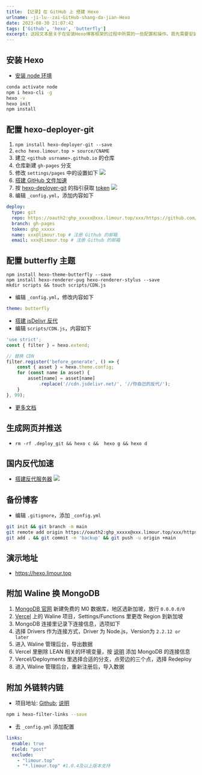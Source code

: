 ```yaml
---
title: 【记录】在 GitHub 上 搭建 Hexo
urlname: -ji-lu--zai-GitHub-shang-da-jian-Hexo
date: 2023-08-30 21:07:42
tags: ['Github', 'hexo', 'butterfly']
excerpt: 这段文本是关于在安装Hexo博客框架的过程中所需的一些配置和操作。首先需要安装Node环境，然后使用conda命令激活Node环境。接下来使用npm命令安装全局的Hexo命令行工具，并进行版本检查和初始化操作。然后安装hexo-deployer-git插件，并配置相关信息。建立仓库并创建gh-pages分支，修改设置文件，配置GitHub文件加速和获取token。编辑_config.yml文件，配置部署信息和主题。搭建jsDelivr反代服务器并编辑CDN.js文件。最后生成网页并推送到GitHub仓库，进行国内反代加速和备份博客。
---
```

## 安装 Hexo
+ [安装 node 环境](/-ji-lu--an-zhuang-sheng-xin-de-dai-ma-bian-xie-huan-jing)
```bash
conda activate node
npm i hexo-cli -g
hexo -v
hexo init
npm install
```
## 配置 hexo-deployer-git
1. `npm install hexo-deployer-git --save`
2. `echo hexo.limour.top > source/CNAME`
3.  建立 `<github usrname>.github.io` 的仓库
4.  仓库新建 `gh-pages` 分支
5.  修改 `settings/pages`  中的设置如下
![](https://img.limour.top/2023/08/30/64ef406703939.webp)
1. [搭建 GitHub 文件加速](/-fu-ke-GitHub-wen-jian-jia-su)
2. 按 [hexo-deployer-git](https://github.com/hexojs/hexo-deployer-git) 的指引获取 [token](https://github.com/settings/tokens)
![](https://img.limour.top/2023/08/30/64ef4086383f4.webp)
1. 编辑 `_config.yml`，添加内容如下
```yml
deploy:
  type: git
  repo: https://oauth2:ghp_xxxxx@xxx.limour.top/xxx/https://github.com/limour-blog/limour-blog.github.io.git
  branch: gh-pages
  token: ghp_xxxxx
  name: xxx@limour.top # 注册 Github 的邮箱
  email: xxx@limour.top # 注册 Github 的邮箱
```
## 配置 butterfly 主题
```
npm install hexo-theme-butterfly --save
npm install hexo-renderer-pug hexo-renderer-stylus --save
mkdir scripts && touch scripts/CDN.js
```
+ 编辑 `_config.yml`，修改内容如下
```yml
theme: butterfly
```
+ [搭建 jsDelivr 反代](/-fu-ke--zai-Flyio-shang-da-jian-Alist)
+ 编辑 `scripts/CDN.js`，内容如下
```js
'use strict';
const { filter } = hexo.extend;

// 替换 CDN
filter.register('before_generate', () => {
    const { asset } = hexo.theme.config;
    for (const name in asset) {
        asset[name] = asset[name]
            .replace('//cdn.jsdelivr.net/', '//你自己的反代/');
    }
}, 99);
```
+ [更多文档](https://github.com/jerryc127/hexo-theme-butterfly)
## 生成网页并推送
+ `rm -rf .deploy_git && hexo c &&  hexo g && hexo d`
## 国内反代加速
+ [搭建反代服务器](/Docker-bu-shu-Nginx-Proxy-Manager)
![](https://img.limour.top/2023/08/30/64ef40988fda2.webp)
## 备份博客
+ 编辑 `.gitignore`，添加 `_config.yml`
```bash
git init && git branch -m main
git remote add origin https://oauth2:ghp_xxxxx@xxx.limour.top/xxx/https://github.com/limour-blog/limour-blog.github.io.git
git add . && git commit -m 'backup' && git push -u origin +main
```
## 演示地址
+ https://hexo.limour.top

## 附加 Waline 换 MongoDB
1. [MongoDB 官网](https://mongodb.com) 新建免费的 M0 数据库，地区选新加坡，放行 `0.0.0.0/0`
2. [Vercel](https://vercel.com) 上的 Waline 项目，Settings/Functions 里更改 Region 到新加坡
3. MongoDB 连接里记录下连接信息，选项如下
4. 选择 Drivers 作为连接方式，Driver 为 Node.js，Version为 `2.2.12 or later`
5. 进入 Waline 管理后台，导出数据
6. Vercel 里删除 LEAN 相关的环境变量，按 [说明](https://waline.js.org/guide/database.html#mongodb) 添加 MongoDB 的连接信息
7. Vercel/Deployments 里选择合适的分支，点旁边的三个点，选择 Redeploy
8. 进入 Waline 管理后台，重新注册后，导入数据

## 附加 外链转内链
+ 项目地址: [Github](https://github.com/naicfeng/hexo-filter-links); [说明](https://cuojue.org/read/hexo-filter-links.html)
```bash
npm i hexo-filter-links --save
```
+ 去 `_config.yml` 添加配置
```yml
links:
  enable: true
  field: "post"
  exclude:
    - "limour.top"
    - "*.limour.top" #1.0.4及以上版本支持
```

